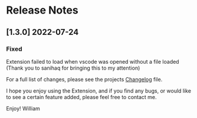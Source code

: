 # Release Notes

<!-- ## [v-inc] ${YEAR4}-${MONTHNUMBER}-${DATE} -->

## [1.3.0] 2022-07-24
### Fixed
Extension failed to load when vscode was opened without a file loaded
(Thank you to sanihaq for bringing this to my attention)


For a full list of changes, please see the projects [Changelog](CHANGELOG.md) file.

I hope you enjoy using the Extension, and if you find any bugs, or would like to see a certain feature added, please feel free to contact me.

Enjoy! William
